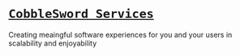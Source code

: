 # [`CobbleSword Services`](https://cobblesword.dev/)

Creating meaingful software experiences for you and your users in scalability and enjoyability 
